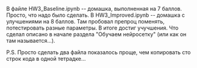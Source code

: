 В файле HW3_Baseline.ipynb -- домашка, выполненная на 7 баллов. Просто, что надо было сделать.
В HW3_Improved.ipynb -- домашка с улучшениями на 8 баллов. Там пробовал препроц поменять, потестировать разные параметры. В итоге достиг учучшения. Что сделал описано в начале раздела "Обучаем нейросетку" (или как он там называется...).

P.S. Просто сделать два файла показалось проще, чем копировать сто строк кода в одной тетрадке...
